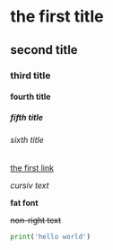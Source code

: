 # the first title 
## second title 
### third title 
#### fourth title 
##### fifth title 
###### sixth title


[the first link](https://b24.barneo.ru 'click to get to bitrix24')

*cursiv text* 


**fat font** 


~~non-right text~~ 


```python 
print('hello world')
```
